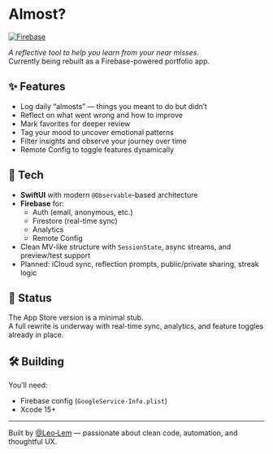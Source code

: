 # Almost?

[![Firebase](https://img.shields.io/badge/Firebase-console-orange?logo=firebase)](https://console.firebase.google.com/project/dev-leolem-almost/overview)

*A reflective tool to help you learn from your near misses.*  
Currently being rebuilt as a Firebase-powered portfolio app.

## ✨ Features

- Log daily “almosts” — things you meant to do but didn’t  
- Reflect on what went wrong and how to improve  
- Mark favorites for deeper review  
- Tag your mood to uncover emotional patterns  
- Filter insights and observe your journey over time  
- Remote Config to toggle features dynamically

## 🔧 Tech

- **SwiftUI** with modern `@Observable`-based architecture  
- **Firebase** for:
  - Auth (email, anonymous, etc.)
  - Firestore (real-time sync)
  - Analytics
  - Remote Config  
- Clean MV-like structure with `SessionState`, async streams, and preview/test support  
- Planned: iCloud sync, reflection prompts, public/private sharing, streak logic

## 🚧 Status

The App Store version is a minimal stub.  
A full rewrite is underway with real-time sync, analytics, and feature toggles already in place.

## 🛠️ Building

You’ll need:

- Firebase config (`GoogleService-Info.plist`)
- Xcode 15+

---

Built by [@Leo‑Lem](https://github.com/leolem) — passionate about clean code, automation, and thoughtful UX.
